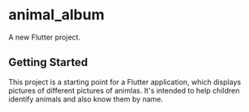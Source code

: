 # animal_album

A new Flutter project.

## Getting Started

This project is a starting point for a Flutter application, which displays pictures of different pictures of animlas.
It's intended to help children identify animals and also know them by name.

